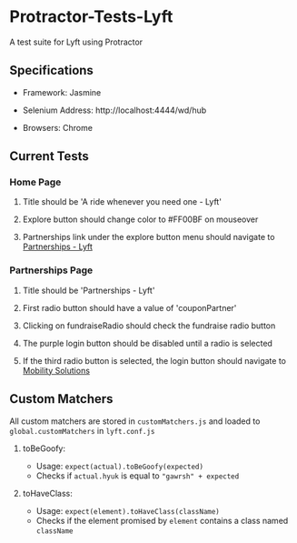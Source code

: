 # Protractor-Tests-Lyft

A test suite for Lyft using Protractor

## Specifications

- Framework: Jasmine

- Selenium Address: http://localhost:4444/wd/hub

- Browsers: Chrome

## Current Tests

### Home Page

1. Title should be 'A ride whenever you need one - Lyft'

2. Explore button should change color to #FF00BF on mouseover

3. Partnerships link under the explore button menu should navigate to [Partnerships - Lyft](https://www.lyft.com/partnerships)

### Partnerships Page

1. Title should be 'Partnerships - Lyft'

2. First radio button should have a value of 'couponPartner'

3. Clicking on fundraiseRadio should check the fundraise radio button

4. The purple login button should be disabled until a radio is selected

5. If the third radio button is selected, the login button should navigate to [Mobility Solutions](http://get.lyft.com/mobility-solutions/')

## Custom Matchers
All custom matchers are stored in `customMatchers.js` and loaded to `global.customMatchers` in `lyft.conf.js`

1. toBeGoofy:
    * Usage: `expect(actual).toBeGoofy(expected)`
    * Checks if `actual.hyuk` is equal to `"gawrsh" + expected`

2. toHaveClass:
    * Usage: `expect(element).toHaveClass(className)`
    * Checks if the element promised by `element` contains a class named `className`